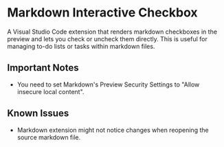 # Markdown Interactive Checkbox

A Visual Studio Code extension that renders markdown checkboxes in the preview and lets you check or uncheck them directly. This is useful for managing to-do lists or tasks within markdown files.

## Important Notes

-   You need to set Markdown's Preview Security Settings to "Allow insecure local content".

## Known Issues

-   Markdown extension might not notice changes when reopening the source markdown file.
